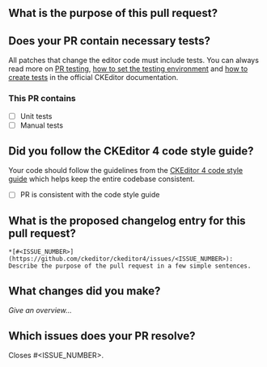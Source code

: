 ## What is the purpose of this pull request?

<!-- Bug fix / New feature / Typo fix / Other, please explain  -->

## Does your PR contain necessary tests?

All patches that change the editor code must include tests. You can always read more
on [PR testing](https://ckeditor.com/docs/ckeditor4/latest/guide/dev_contributing_code.html#tests),
[how to set the testing environment](https://ckeditor.com/docs/ckeditor4/latest/guide/dev_tests.html) and
[how to create tests](https://ckeditor.com/docs/ckeditor4/latest/guide/dev_tests.html#creating-your-own-test)
in the official CKEditor documentation.

### This PR contains

- [ ] Unit tests
- [ ] Manual tests

## Did you follow the CKEditor 4 code style guide?

Your code should follow the guidelines from the [CKEditor 4 code style guide](https://github.com/ckeditor/ckeditor4/blob/major/dev/docs/codestyle.md) which helps keep the entire codebase consistent.

- [ ] PR is consistent with the code style guide

## What is the proposed changelog entry for this pull request?

```
*[#<ISSUE_NUMBER>](https://github.com/ckeditor/ckeditor4/issues/<ISSUE_NUMBER>): Describe the purpose of the pull request in a few simple sentences.
```

## What changes did you make?

*Give an overview…*

## Which issues does your PR resolve?

Closes #<ISSUE_NUMBER>.
<!-- Closes #<ANOTHER_ISSUE_NUMBER>. -->
